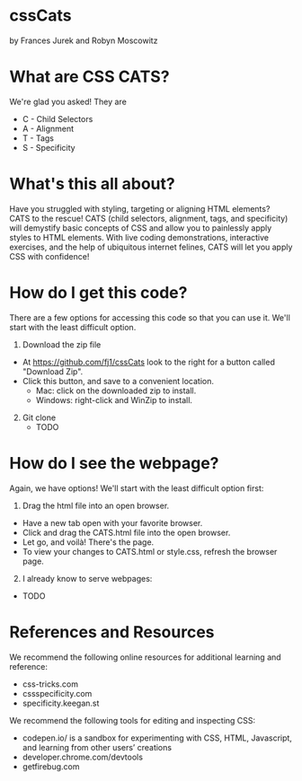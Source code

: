 # cssCats
by Frances Jurek and Robyn Moscowitz

# What are CSS CATS?
We're glad you asked! They are
* C - Child Selectors
* A - Alignment
* T - Tags
* S - Specificity

# What's this all about?
Have you struggled with styling, targeting or aligning HTML elements? CATS to the rescue! CATS (child selectors, alignment, tags, and specificity) will demystify basic concepts of CSS and allow you to painlessly apply styles to HTML elements. With live coding demonstrations, interactive exercises, and the help of ubiquitous internet felines, CATS will let you apply CSS with confidence!

# How do I get this code?
There are a few options for accessing this code so that you can use it. We'll start with the least difficult option.

1. Download the zip file
  * At https://github.com/fj1/cssCats look to the right for a button called "Download Zip".
  * Click this button, and save to a convenient location.
    * Mac: click on the downloaded zip to install.
    * Windows: right-click and WinZip to install.

2. Git clone
	* TODO

# How do I see the webpage?
Again, we have options! We'll start with the least difficult option first:

1. Drag the html file into an open browser.
  * Have a new tab open with your favorite browser.
  * Click and drag the CATS.html file into the open browser.
  * Let go, and voilà! There's the page.
  * To view your changes to CATS.html or style.css, refresh the browser page.

2. I already know to serve webpages:
  * TODO

# References and Resources
We recommend the following online resources for additional learning and reference:
  * css-tricks.com
  * cssspecificity.com
  * specificity.keegan.st

We recommend the following tools for editing and inspecting CSS:
  * codepen.io/ is a sandbox for experimenting with CSS, HTML, Javascript, and learning from other users’ creations
  * developer.chrome.com/devtools
  * getfirebug.com 


